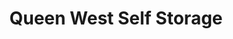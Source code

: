---
title: "Queen West Self Storage"
url: /toronto/queen-west-self-storage/
shop: storage rental
---